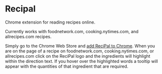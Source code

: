 # Recipal
Chrome extension for reading recipes online.

Currently works with foodnetwork.com, cooking.nytimes.com, and allrecipes.com recipes.

Simply go to the Chrome Web Store and [add ReciPal to Chrome](https://chrome.google.com/webstore/detail/recipal/anjddddadbidepgpkplajdifkhnbacpg). When you are on the page of a recipe on foodnetwork.com, cooking.nytimes.com, or allrecipes.com click on the ReciPal logo and the ingredients will highlight within the direction text. If you hover over the highlighted words a tooltip will appear with the quantities of that ingredient that are required.

